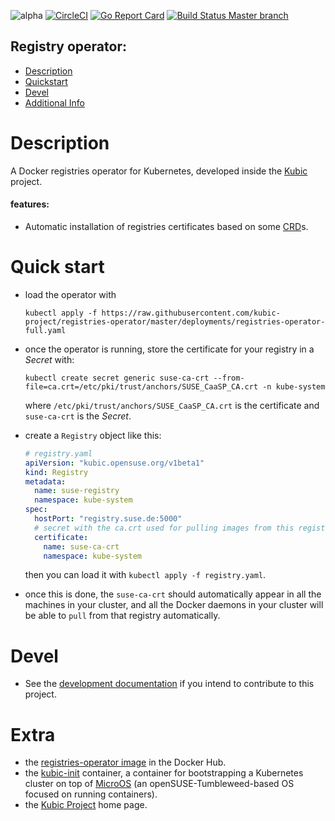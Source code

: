 ![alpha](https://img.shields.io/badge/stability%3F-beta-yellow.svg)
[![CircleCI](https://circleci.com/gh/kubic-project/registries-operator/tree/master.svg?style=svg)](https://circleci.com/gh/kubic-project/registries-operator/tree/master)
[![Go Report Card](https://goreportcard.com/badge/github.com/kubic-project/registries-operator)](https://goreportcard.com/report/github.com/kubic-project/registries-operator)
[![Build Status Master branch](https://travis-ci.org/kubic-project/registries-operator.svg?branch=master)](https://travis-ci.org/kubic-project/registries-operator)



## Registry operator:

- [Description](#description)
- [Quickstart](#quickstart)
- [Devel](docs/devel.md)
- [Additional Info](#extra)

# Description

A Docker registries operator for Kubernetes, developed inside the [Kubic](https://en.opensuse.org/Portal:Kubic) project.

#### features:

* Automatic installation of registries certificates based on
some [CRD](https://kubernetes.io/docs/concepts/extend-kubernetes/api-extension/custom-resources/)s.

# Quick start

* load the operator with

    ```
    kubectl apply -f https://raw.githubusercontent.com/kubic-project/registries-operator/master/deployments/registries-operator-full.yaml
    ```

* once the operator is running, store the certificate for your registry in a _Secret_ with:

    ```
    kubectl create secret generic suse-ca-crt --from-file=ca.crt=/etc/pki/trust/anchors/SUSE_CaaSP_CA.crt -n kube-system
    ```

  where `/etc/pki/trust/anchors/SUSE_CaaSP_CA.crt` is the certificate and `suse-ca-crt` is the _Secret_.

* create a `Registry` object like this:

    ```yaml
    # registry.yaml
    apiVersion: "kubic.opensuse.org/v1beta1"
    kind: Registry
    metadata:
      name: suse-registry
      namespace: kube-system
    spec:
      hostPort: "registry.suse.de:5000"
      # secret with the ca.crt used for pulling images from this registry
      certificate:
        name: suse-ca-crt
        namespace: kube-system
    ```

    then you can load it with `kubectl apply -f registry.yaml`.

* once this is done, the `suse-ca-crt` should automatically appear in all
  the machines in your cluster, and all the Docker daemons in your cluster
  will be able to `pull` from that registry automatically.

# Devel

* See the [development documentation](docs/devel.md) if you intend to contribute to this project.

# Extra

* the [registries-operator image](https://hub.docker.com/r/opensuse/registries-operator/) in the Docker Hub.
* the [kubic-init](https://github.com/kubic-project/kubic-init) container, a container for
bootstrapping a Kubernetes cluster on top of [MicroOS](https://en.opensuse.org/Kubic:MicroOS)
(an openSUSE-Tumbleweed-based OS focused on running containers).
* the [Kubic Project](https://en.opensuse.org/Portal:Kubic) home page.

